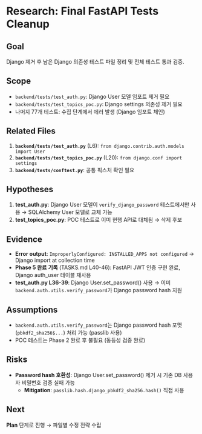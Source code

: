 # Research: Final FastAPI Tests Cleanup

## Goal
Django 제거 후 남은 Django 의존성 테스트 파일 정리 및 전체 테스트 통과 검증.

## Scope
- `backend/tests/test_auth.py`: Django User 모델 임포트 제거 필요
- `backend/tests/test_topics_poc.py`: Django settings 의존성 제거 필요
- 나머지 77개 테스트: 수집 단계에서 에러 발생 (Django 임포트 체인)

## Related Files
1. **`backend/tests/test_auth.py`** (L6): `from django.contrib.auth.models import User`
2. **`backend/tests/test_topics_poc.py`** (L20): `from django.conf import settings`
3. **`backend/tests/conftest.py`**: 공통 픽스처 확인 필요

## Hypotheses
1. **test_auth.py**: Django User 모델이 `verify_django_password` 테스트에서만 사용 → SQLAlchemy User 모델로 교체 가능
2. **test_topics_poc.py**: POC 테스트로 이미 현행 API로 대체됨 → 삭제 후보

## Evidence
- **Error output**: `ImproperlyConfigured: INSTALLED_APPS not configured` → Django import at collection time
- **Phase 5 완료 기록** (TASKS.md L40-46): FastAPI JWT 인증 구현 완료, Django auth_user 테이블 재사용
- **test_auth.py L36-39**: Django User.set_password() 사용 → 이미 `backend.auth.utils.verify_password`가 Django password hash 지원

## Assumptions
- `backend.auth.utils.verify_password`는 Django password hash 포맷 (`pbkdf2_sha256$...`) 처리 가능 (passlib 사용)
- POC 테스트는 Phase 2 완료 후 불필요 (동등성 검증 완료)

## Risks
- **Password hash 호환성**: Django User.set_password() 제거 시 기존 DB 사용자 비밀번호 검증 실패 가능
  - **Mitigation**: `passlib.hash.django_pbkdf2_sha256.hash()` 직접 사용

## Next
**Plan** 단계로 진행 → 파일별 수정 전략 수립
